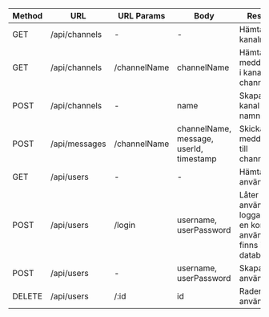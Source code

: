 |     Method    |     URL              |     URL Params      |     Body                                       |     Response                                                                         |
|---------------|----------------------|---------------------|------------------------------------------------|--------------------------------------------------------------------------------------|
|     GET       |     /api/channels    |     -               |     -                                          |     Hämtar alla kanalnamn.                                                           |
|     GET       |     /api/channels    |     /channelName    |     channelName                                |     Hämtar alla meddelanden i kanalen channelName.                                   |
|     POST      |     /api/channels    |     -               |     name                                       |     Skapar en ny kanal med namnet name.                                              |
|     POST      |     /api/messages    |     /channelName    |     channelName, message, userId, timestamp    |     Skickar meddelanden till channelName                                             |
|     GET       |     /api/users       |     -               |     -                                          |     Hämtar alla användare                                                            |
|     POST      |     /api/users       |     /login          |     username, userPassword                     |     Låter användaren logga in efter en kontroll om   användaren finns i databasen    |
|     POST      |     /api/users       |     -               |     username, userPassword                     |     Skapar en ny användare                                                           |
|     DELETE    |     /api/users       |     /:id            |     id                                         |     Raderar en användare                                                             |